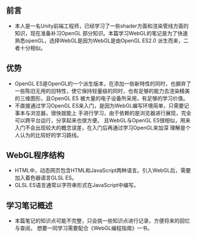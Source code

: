 ## 前言
- 本人是一名Unity前端工程师，已经学习了一些shader方面和渲染管线方面的知识，现在准备补习OpenGL
部分知识。本篇学习WebGL的笔记是为了快速熟悉openGL，选择WebGL是因为WebGL是由OpenGL ES2.0
派生而来，二者十分相似。
  
## 优势
- OpenGL ES是OpenGL的一个派生版本，在添加一些新特性的同时，也摒弃了
一些陈旧无用的旧特性，使它保持轻量级的同时，也有足够的能力去渲染精美的三维图形，且OpenGL ES
被大量的电子设备所采用，有足够的学习价值。
- 不直接通过学习OpenGL ES来入门，是因为WebGL编写环境简单，只需要记事本与浏览器，很快就能上
手进行学习，由于依赖的是浏览器进行展现，完全可以跨平台运行，分享起来也很方便。
且WebGL与OpenGL ES很相似，用来入门不会出现较大的概念误差，在入门后再通过学习OpenGL来加深
理解是个人认为的比较好的学习路线。

## WebGL程序结构
- HTML中，动态网页包含HTML和JavaScript两种语言。引入WebGL后，需要加入着色器语言GLSL ES。
- GLSL ES语言通常以字符串形式在JavaScript中编写。

## 学习笔记概述
- 本篇笔记的知识点可能不完整，只会挑一些知识点进行记录，方便将来的回忆与查阅，
想要一同学习需要配合《WebGL编程指南》一书。